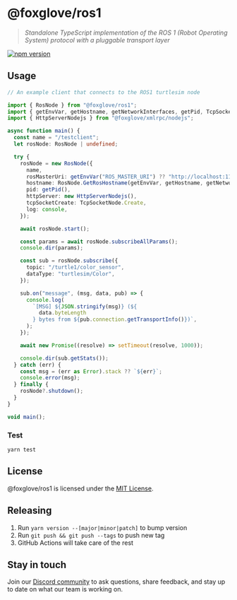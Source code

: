 # @foxglove/ros1

> _Standalone TypeScript implementation of the ROS 1 (Robot Operating System) protocol with a pluggable transport layer_

[![npm version](https://img.shields.io/npm/v/@foxglove/ros1.svg?style=flat)](https://www.npmjs.com/package/@foxglove/ros1)

## Usage

```Typescript
// An example client that connects to the ROS1 turtlesim node

import { RosNode } from "@foxglove/ros1";
import { getEnvVar, getHostname, getNetworkInterfaces, getPid, TcpSocketNode } from "@foxglove/ros1/nodejs";
import { HttpServerNodejs } from "@foxglove/xmlrpc/nodejs";

async function main() {
  const name = "/testclient";
  let rosNode: RosNode | undefined;

  try {
    rosNode = new RosNode({
      name,
      rosMasterUri: getEnvVar("ROS_MASTER_URI") ?? "http://localhost:11311/",
      hostname: RosNode.GetRosHostname(getEnvVar, getHostname, getNetworkInterfaces),
      pid: getPid(),
      httpServer: new HttpServerNodejs(),
      tcpSocketCreate: TcpSocketNode.Create,
      log: console,
    });

    await rosNode.start();

    const params = await rosNode.subscribeAllParams();
    console.dir(params);

    const sub = rosNode.subscribe({
      topic: "/turtle1/color_sensor",
      dataType: "turtlesim/Color",
    });

    sub.on("message", (msg, data, pub) => {
      console.log(
        `[MSG] ${JSON.stringify(msg)} (${
          data.byteLength
        } bytes from ${pub.connection.getTransportInfo()})`,
      );
    });

    await new Promise((resolve) => setTimeout(resolve, 1000));

    console.dir(sub.getStats());
  } catch (err) {
    const msg = (err as Error).stack ?? `${err}`;
    console.error(msg);
  } finally {
    rosNode?.shutdown();
  }
}

void main();
```

### Test

`yarn test`

## License

@foxglove/ros1 is licensed under the [MIT License](https://opensource.org/licenses/MIT).

## Releasing

1. Run `yarn version --[major|minor|patch]` to bump version
2. Run `git push && git push --tags` to push new tag
3. GitHub Actions will take care of the rest

## Stay in touch

Join our [Discord community](https://foxglove.dev/chat) to ask questions, share feedback, and stay up to date on what our team is working on.
